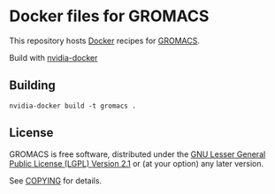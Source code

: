 # Docker files for GROMACS

This repository hosts [Docker](https://www.docker.com/) recipes for [GROMACS](http://manual.gromacs.org/documentation/).

Build with [nvidia-docker](https://github.com/NVIDIA/nvidia-docker)


## Building

```shell
nvidia-docker build -t gromacs .
```
 
## License

GROMACS is free software, distributed under the [GNU Lesser General
Public License (LGPL) Version 2.1]() or (at your option) any later
version.

See [COPYING](COPYING) for details.